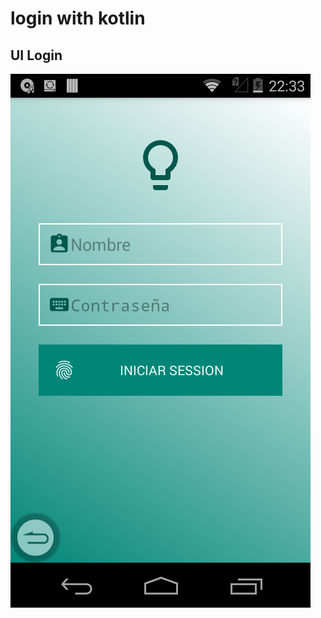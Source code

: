 # login with kotlin

## UI Login 

[![logo](capture/login_with_kotlin.png)](capture/login_with_kotlin.png)
